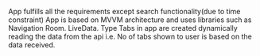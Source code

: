 App fulfills all the requirements except search functionality(due to time constraint)
App is based on MVVM architecture and uses libraries such as Navigation Room. LiveData.
Type Tabs in app are created dynamically reading the data from the api i.e. No of tabs shown to user is based on the data received.